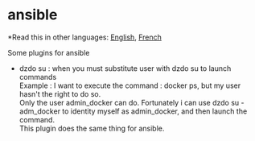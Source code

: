 # ansible

*Read this in other languages: [English](README.md), [French](README.fr.md)

Some plugins for ansible
 - dzdo su : when you must substitute user with dzdo su to launch commands  
   Example : I want to execute the command : docker ps, but my user hasn't the right to do so.  
   Only the user admin_docker can do. Fortunately i can use dzdo su - adm_docker to identity myself as admin_docker, and then launch the command.  
   This plugin does the same thing for ansible.  
